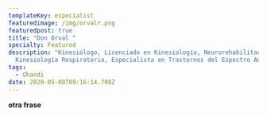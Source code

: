 ```yaml
---
templateKey: especialist
featuredimage: /img/orvalr.png
featuredpost: true
title: "Don Orval "
specialty: Featured
description: "Kinesiólogo, Licenciado en Kinesiología, Neurorehabilitación,
  Kinesiología Respiratoria, Especialista en Trastornos del Espectro Autista. "
tags:
  - Ghandi
date: 2020-05-08T09:16:14.708Z
---
```

**otra frase**